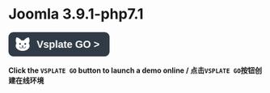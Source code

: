 # Joomla 3.9.1-php7.1

<a href="https://www.vsplate.com/?docker-compose=https://github.com/vsplate/dcenvs/joomla/3.9.1-php7.1"><img alt="VSPLATE GO" src="https://raw.githubusercontent.com/vsplate/images/master/vsgo_btn.png" width="200px"></a>

**Click the `VSPLATE GO` button to launch a demo online / 点击`VSPLATE GO`按钮创建在线环境**